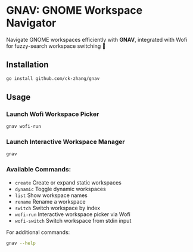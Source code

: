 # GNAV: GNOME Workspace Navigator

Navigate GNOME workspaces efficiently with **GNAV**, integrated with Wofi for fuzzy-search workspace switching 🚀

## Installation

```bash
go install github.com/ck-zhang/gnav
```

## Usage

### Launch Wofi Workspace Picker

```bash
gnav wofi-run
```

### Launch Interactive Workspace Manager

```bash
gnav
```

### Available Commands:

- `create`      Create or expand static workspaces
- `dynamic`     Toggle dynamic workspaces
- `list`        Show workspace names
- `rename`      Rename a workspace
- `switch`      Switch workspace by index
- `wofi-run`    Interactive workspace picker via Wofi
- `wofi-switch` Switch workspace from stdin input

For additional commands:
```bash
gnav --help
```
